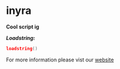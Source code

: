 # inyra

**Cool script ig**

***Loadstring:***
```lua
loadstring()
```

For more information please vist our [website](https://inyra.cc)
